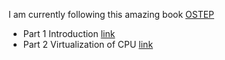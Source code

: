
 I am currently following this amazing book [OSTEP](https://pages.cs.wisc.edu/~remzi/OSTEP/)

- Part 1 Introduction [link](part_1.md)
- Part 2 Virtualization of CPU [link](part_2.md)